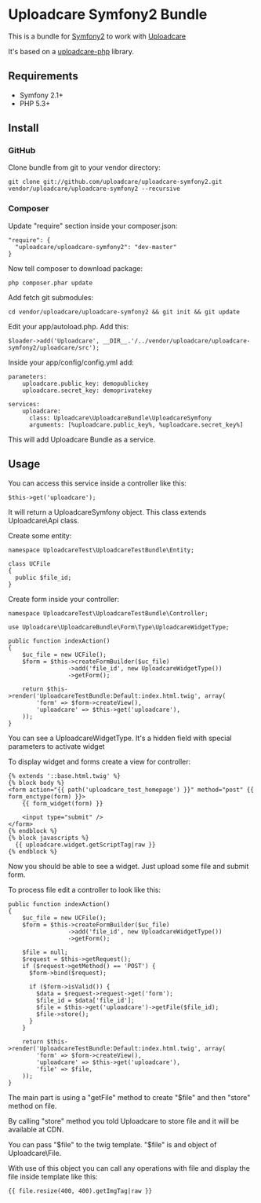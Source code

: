 # Uploadcare Symfony2 Bundle

This is a bundle for [Symfony2][5] to work with [Uploadcare][1]

It's based on a [uploadcare-php][4] library.

## Requirements

- Symfony 2.1+
- PHP 5.3+

## Install

### GitHub

Clone bundle from git to your vendor directory:

    git clone git://github.com/uploadcare/uploadcare-symfony2.git vendor/uploadcare/uploadcare-symfony2 --recursive
    
### Composer

Update "require" section inside your composer.json:

    "require": {
      "uploadcare/uploadcare-symfony2": "dev-master"
    }   
    
Now tell composer to download package:

    php composer.phar update
    
Add fetch git submodules:
  
    cd vendor/uploadcare/uploadcare-symfony2 && git init && git update 
    
Edit your app/autoload.php. Add this:
    
    $loader->add('Uploadcare', __DIR__.'/../vendor/uploadcare/uploadcare-symfony2/uploadcare/src');
    
Inside your app/config/config.yml add:

    parameters:
        uploadcare.public_key: demopublickey
        uploadcare.secret_key: demoprivatekey

    services:
        uploadcare:
          class: Uploadcare\UploadcareBundle\UploadcareSymfony
          arguments: [%uploadcare.public_key%, %uploadcare.secret_key%]

This will add Uploadcare Bundle as a service.

## Usage

You can access this service inside a controller like this:

    $this->get('uploadcare');
    
It will return a UploadcareSymfony object. This class extends Uploadcare\Api class.

Create some entity:

    namespace UploadcareTest\UploadcareTestBundle\Entity;

    class UCFile
    {
      public $file_id;
    }
    
Create form inside your controller:

    namespace UploadcareTest\UploadcareTestBundle\Controller;
    
    use Uploadcare\UploadcareBundle\Form\Type\UploadcareWidgetType;

    public function indexAction()
    {
        $uc_file = new UCFile();
        $form = $this->createFormBuilder($uc_file)
                     ->add('file_id', new UploadcareWidgetType())
                     ->getForm();
        
        return $this->render('UploadcareTestBundle:Default:index.html.twig', array(
            'form' => $form->createView(),
            'uploadcare' => $this->get('uploadcare'),
        ));
    }
    
You can see a UploadcareWidgetType. It's a hidden field with special parameters to activate widget

To display widget and forms create a view for controller:

    {% extends '::base.html.twig' %}
    {% block body %}
    <form action="{{ path('uploadcare_test_homepage') }}" method="post" {{ form_enctype(form) }}>
        {{ form_widget(form) }}
    
        <input type="submit" />
    </form>
    {% endblock %}
    {% block javascripts %}
      {{ uploadcare.widget.getScriptTag|raw }}
    {% endblock %}
    
Now you should be able to see a widget. Just upload some file and submit form.

To process file edit a controller to look like this:

    public function indexAction()
    {
        $uc_file = new UCFile();
        $form = $this->createFormBuilder($uc_file)
                     ->add('file_id', new UploadcareWidgetType())
                     ->getForm();
        
        $file = null;
        $request = $this->getRequest();
        if ($request->getMethod() == 'POST') {
          $form->bind($request);
        
          if ($form->isValid()) {
            $data = $request->request->get('form');
            $file_id = $data['file_id'];
            $file = $this->get('uploadcare')->getFile($file_id);
            $file->store();
          }
        }
        
        return $this->render('UploadcareTestBundle:Default:index.html.twig', array(
            'form' => $form->createView(),
            'uploadcare' => $this->get('uploadcare'),
            'file' => $file,
        ));
    }
    
The main part is using a "getFile" method to create "$file" and then "store" method on file.

By calling "store" method you told Uploadcare to store file and it will be available at CDN.

You can pass "$file" to the twig template. "$file" is and object of Uploadcare\File. 

With use of this object you can call any operations with file and display the file inside template like this:

    {{ file.resize(400, 400).getImgTag|raw }}

[1]: https://uploadcare.com/
[2]: https://uploadcare.com/documentation/reference/basic/cdn.html
[3]: https://github.com/uploadcare/uploadcare-wordpress/downloads
[4]: https://github.com/uploadcare/uploadcare-php
[5]: http://symfony.com/